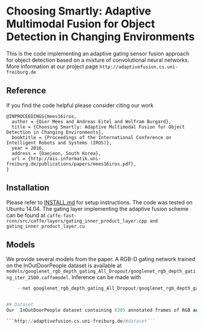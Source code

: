 # Choosing Smartly: Adaptive Multimodal Fusion for Object Detection in Changing Environments

This is the code implementing an adaptive gating sensor fusion approach for object detection based on a mixture of convolutional neural networks. More information at our project page ```http://adaptivefusion.cs.uni-freiburg.de```

## Reference
If you find the code helpful please consider citing our work 
```
@INPROCEEDINGS{mees16iros,
  author = {Oier Mees and Andreas Eitel and Wolfram Burgard},
  title = {Choosing Smartly: Adaptive Multimodal Fusion for Object Detection in Changing Environments},
  booktitle = {Proceedings of the International Conference on Intelligent Robots and Systems (IROS)},
  year = 2016,
  address = {Daejeon, South Korea},
  url = {http://ais.informatik.uni-freiburg.de/publications/papers/mees16iros.pdf},
}
```

## Installation
Please refer to [INSTALL.md](INSTALL.md) for setup instructions. The code was tested on Ubuntu 14.04. 
The gating layer implementing the adaptive fusion scheme can be found at ```caffe-fast-rcnn/src/caffe/layers/gating_inner_product_layer.cpp and gating_inner_product_layer.cu ```

## Models
We provide several models from the paper. A RGB-D gating network trained on the InOutDoorPeople dataset is available at ```models/googlenet_rgb_depth_gating_All_Dropout/googlenet_rgb_depth_gating_iter_2500.caffemodel```. 
Inference can be made with

``` ./tools/test_net.py --gpu 1 --def models/googlenet_rgb_depth_gating_All_Dropout/deploy.prototxt 
	--net googlenet_rgb_depth_gating_All_Dropout/googlenet_rgb_depth_gating_iter_2500.caffemodel --cfg experiments/cfgs/day_night.yml ```


## Dataset
Our  InOutDoorPeople dataset containing 8305 annotated frames of RGB and Depth data can be found at 

```http://adaptivefusion.cs.uni-freiburg.de/#dataset```
